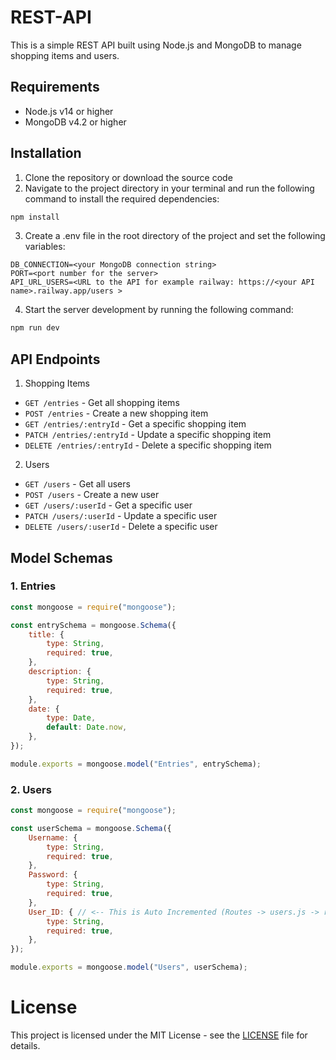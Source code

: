 # REST-API
This is a simple REST API built using Node.js and MongoDB to manage shopping items and users.

## Requirements
* Node.js v14 or higher
* MongoDB v4.2 or higher

## Installation
1. Clone the repository or download the source code
2. Navigate to the project directory in your terminal and run the following command to install the required dependencies:

```sh
npm install
```

3. Create a .env file in the root directory of the project and set the following variables:

```env
DB_CONNECTION=<your MongoDB connection string>
PORT=<port number for the server>
API_URL_USERS=<URL to the API for example railway: https://<your API name>.railway.app/users >
```

4. Start the server development by running the following command:

```sh
npm run dev
```
## API Endpoints

1. Shopping Items

* `GET /entries` - Get all shopping items
* `POST /entries` - Create a new shopping item
* `GET /entries/:entryId` - Get a specific shopping item
* `PATCH /entries/:entryId` - Update a specific shopping item
* `DELETE /entries/:entryId` - Delete a specific shopping item

2. Users

* `GET /users` - Get all users
* `POST /users` - Create a new user
* `GET /users/:userId` - Get a specific user
* `PATCH /users/:userId` - Update a specific user
* `DELETE /users/:userId` - Delete a specific user

## Model Schemas

### 1. Entries
```js
const mongoose = require("mongoose");

const entrySchema = mongoose.Schema({
	title: {
		type: String,
		required: true,
	},
	description: {
		type: String,
		required: true,
	},
	date: {
		type: Date,
		default: Date.now,
	},
});

module.exports = mongoose.model("Entries", entrySchema);
```

### 2. Users
```js
const mongoose = require("mongoose");

const userSchema = mongoose.Schema({
	Username: {
		type: String,
		required: true,
	},
	Password: {
		type: String,
		required: true,
	},
	User_ID: { // <-- This is Auto Incremented (Routes -> users.js -> router.post => submit a user )
		type: String,
		required: true,
	},
});

module.exports = mongoose.model("Users", userSchema);
```

# License
This project is licensed under the MIT License - see the <a href="https://github.com/wodosharlatan/REST-API-DB/blob/main/LICENSE">LICENSE</a> file for details.

